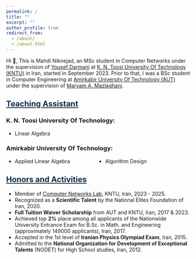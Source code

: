 ```yaml
---
permalink: /
title: ""
excerpt: ""
author_profile: true
redirect_from: 
  - /about/
  - /about.html
---
```


<style>
.farsi{ font-family:PERSWEB; font-weight: bold; font-size:11pt;}
.header-color {color:#0f2b46;}
.twocol{ columns: 2}
</style>

Hi 👋, This is Mahdi Niknejad, an MSc student in Computer Networks under the supervision of [Yousef Darmani](https://wp.kntu.ac.ir/darmani/) at [K. N. Toosi University Of Technology (KNTU)](https://en.kntu.ac.ir/) in Iran, started in September 2023. Prior to that, I was a BSc student in Computer Engineering at [Amirkabir University Of Technology (AUT)](https://aut.ac.ir/en) under the supervision of [Maryam A. Mazlaghani](https://aut.ac.ir/cv/2296/MARYAM%20AMIR%20MAZLAGHANI).



<a href="/teaching"  class='header-color'>Teaching Assistant</a>
----
### K. N. Toosi University Of Technology: 
<ul class='twocol' markdown='1'>
<li> Linear Algebra </li>
</ul>

### Amirkabir University Of Technology: 
<ul class='twocol' markdown='1'>
<li> Applied Linear Algebra </li>
<li> Algorithm Design </li>
</ul>





<a href="/honors" class='header-color'>Honors and Activities</a>
----
- Member of [Computer Networks Lab](https://compnetlab.ce.kntu.ac.ir/), KNTU, Iran, 2023 - 2025.
- Recognized as a **Scientific Talent** by the National Elites Foundation of Iran, 2020.
- **Full Tuition Waiver Scholarship** from AUT and KNTU, Iran, 2017 & 2023.
- Achieved top **2%** place among all applicants of the Nationwide University Entrance Exam for B.Sc. in Math. and Engineering (approximately 149000 applicants), Iran, 2017.
- Accepted in the 1st level of **Iranian Physics Olympiad Exam**, Iran, 2015.
- Admitted to the **National Organization for Development of Exceptional Talents** (NODET) for High School studies, Iran, 2012.



